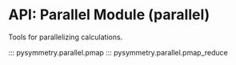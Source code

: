 # API: Parallel Module (parallel)

Tools for parallelizing calculations.

::: pysymmetry.parallel.pmap
::: pysymmetry.parallel.pmap_reduce